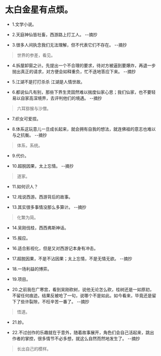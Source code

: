 # 太白金星有点烦。

- 1.文学小说。

- 2.天庭神仙皆社畜，西游路上打工人。 --摘抄

- 3.很多人间执念我们无法理解，但不代表它们不存在。 --摘抄

>世界的参差，看见。

- 4.拆屋卸窗之计。先提出一个不合理的要求，待对方被逼到要爆炸，再退一步抛出真正的请求，对方便会如释重负，忙不迭地答应下来。 --摘抄

- 5.江湖不是打打杀杀 江湖是人情世故。

- 6.都说仙凡有别，那些下界生灵固然难以揣度仙家心思；我们仙家，也不要轻易以自家高深境界，去评判他们的境遇。 --摘抄

>六耳猕猴与沙僧。

- 7.织女可爱捏。

- 8.体系这玩意儿一旦成长起来，就会拥有自我的想法，就连佛祖的意志也难以与之抗衡。 --摘抄

>体系，系统。

- 9.代价。

- 10.超脱因果，太上忘情。 --摘抄

>道家。

- 11.如何识人？

- 12.戏说西游。西游背后的故事。

- 13.其实很多事情没那么多算计。 --摘抄

>化繁为简。

- 14.吴刚伐桂，西西弗斯神话。

- 15.报应。

- 16.适合影视化，但是又对西游记本身有冲击。

- 17.超脱因果，不是不沾因果；太上忘情，不是无情无欲。 --摘抄

- 18.一场利益的博弈。

- 19.项目。

- 20.之前我在广寒宫，看到吴刚砍树，说他无论怎么砍，桂树还是一如原初，不留任何痕迹。结果反被呛了一句，说哪个不是如此。如今看来，毕竟还是留下了些许裂隙，不枉辛苦一番了。 --摘抄

>悟道。

- 21.妙。

- 22.不过创作的乐趣就在于意外，随着故事展开，角色们会自己活起来，跳出作者的掌控，很多情节不必多想，就这么自然而然地发生了。 --摘抄

>长出自己的模样。
